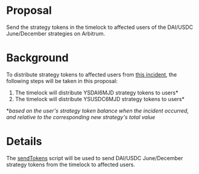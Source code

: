 # Proposal

Send the strategy tokens in the timelock to affected users of the DAI/USDC June/December strategies on Arbitrum.

# Background

To distribute strategy tokens to affected users from [this incident](https://medium.com/yield-protocol/post-mortem-of-incident-on-august-5th-2022-7bb70dbb9ada), the following steps will be taken in this proposal:

1. The timelock will distribute YSDAI6MJD strategy tokens to users\*
2. The timelock will distribute YSUSDC6MJD strategy tokens to users\*

\*_based on the user's strategy token balance when the incident occurred, and relative to the corresponding new strategy's total value_

# Details

The [sendTokens](https://github.com/yieldprotocol/environments-v2/blob/feat/arbitrum-dec-strategy-token-disperse/scripts/governance/emergency/restoreStrategies/sendTokens.ts) script will be used to send DAI/USDC June/December strategy tokens from the timelock to affected users.
